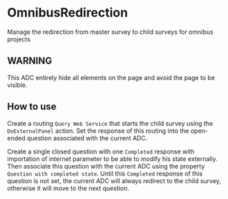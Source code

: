 # OmnibusRedirection
   
Manage the redirection from master survey to child surveys for omnibus projects

## WARNING

This ADC entirely hide all elements on the page and avoid the page to be visible.

## How to use

Create a routing `Query Web Service` that starts the child survey using the` DoExternalPanel`  action.
Set the response of this routing into the open-ended question associated with the current ADC.

Create a single closed question with one `Completed` response with importation of internet parameter to be able to modify his state externally.
Then associate this question with the current ADC using the property `Question with completed state`.
Until this `Completed` response of this question is not set, the current ADC will always redirect to the child survey, otherwise it will move to the next question.
